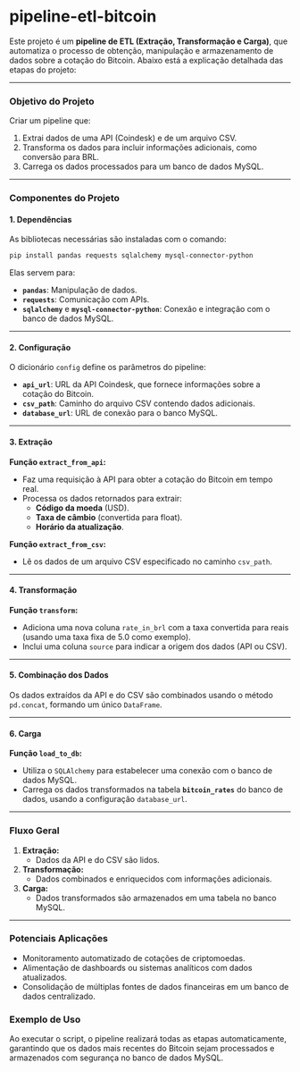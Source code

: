 # pipeline-etl-bitcoin

Este projeto é um **pipeline de ETL (Extração, Transformação e Carga)**, que automatiza o processo de obtenção, manipulação e armazenamento de dados sobre a cotação do Bitcoin. Abaixo está a explicação detalhada das etapas do projeto:

---

### **Objetivo do Projeto**
Criar um pipeline que:
1. Extrai dados de uma API (Coindesk) e de um arquivo CSV.
2. Transforma os dados para incluir informações adicionais, como conversão para BRL.
3. Carrega os dados processados para um banco de dados MySQL.

---

### **Componentes do Projeto**

#### **1. Dependências**
As bibliotecas necessárias são instaladas com o comando:
```bash
pip install pandas requests sqlalchemy mysql-connector-python
```
Elas servem para:
- **`pandas`**: Manipulação de dados.
- **`requests`**: Comunicação com APIs.
- **`sqlalchemy`** e **`mysql-connector-python`**: Conexão e integração com o banco de dados MySQL.

---

#### **2. Configuração**
O dicionário `config` define os parâmetros do pipeline:
- **`api_url`**: URL da API Coindesk, que fornece informações sobre a cotação do Bitcoin.
- **`csv_path`**: Caminho do arquivo CSV contendo dados adicionais.
- **`database_url`**: URL de conexão para o banco MySQL.

---

#### **3. Extração**
**Função `extract_from_api`:**
- Faz uma requisição à API para obter a cotação do Bitcoin em tempo real.
- Processa os dados retornados para extrair:
  - **Código da moeda** (USD).
  - **Taxa de câmbio** (convertida para float).
  - **Horário da atualização**.

**Função `extract_from_csv`:**
- Lê os dados de um arquivo CSV especificado no caminho `csv_path`.

---

#### **4. Transformação**
**Função `transform`:**
- Adiciona uma nova coluna `rate_in_brl` com a taxa convertida para reais (usando uma taxa fixa de 5.0 como exemplo).
- Inclui uma coluna `source` para indicar a origem dos dados (API ou CSV).

---

#### **5. Combinação dos Dados**
Os dados extraídos da API e do CSV são combinados usando o método `pd.concat`, formando um único `DataFrame`.

---

#### **6. Carga**
**Função `load_to_db`:**
- Utiliza o `SQLAlchemy` para estabelecer uma conexão com o banco de dados MySQL.
- Carrega os dados transformados na tabela **`bitcoin_rates`** do banco de dados, usando a configuração `database_url`.

---

### **Fluxo Geral**
1. **Extração:**
   - Dados da API e do CSV são lidos.
2. **Transformação:**
   - Dados combinados e enriquecidos com informações adicionais.
3. **Carga:**
   - Dados transformados são armazenados em uma tabela no banco MySQL.

---

### **Potenciais Aplicações**
- Monitoramento automatizado de cotações de criptomoedas.
- Alimentação de dashboards ou sistemas analíticos com dados atualizados.
- Consolidação de múltiplas fontes de dados financeiras em um banco de dados centralizado.


### **Exemplo de Uso**
Ao executar o script, o pipeline realizará todas as etapas automaticamente, garantindo que os dados mais recentes do Bitcoin sejam processados e armazenados com segurança no banco de dados MySQL.
